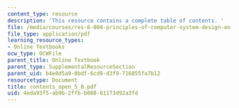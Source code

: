 ```yaml
---
content_type: resource
description: 'This resource contains a complete table of contents. '
file: /media/courses/res-6-004-principles-of-computer-system-design-an-introduction-spring-2009/4eda93f5ab9b2ffbb08861173d92a3fd_contents_open_5_0.pdf
file_type: application/pdf
learning_resource_types:
- Online Textbooks
ocw_type: OCWFile
parent_title: Online Textbook
parent_type: SupplementalResourceSection
parent_uid: b4e8d5a9-0bdf-6cd9-d3f9-716855fa7b12
resourcetype: Document
title: contents_open_5_0.pdf
uid: 4eda93f5-ab9b-2ffb-b088-61173d92a3fd
---
```

